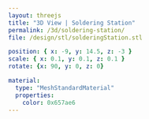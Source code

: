```yaml
---
layout: threejs
title: "3D View | Soldering Station"
permalink: /3d/soldering-station/
file: /design/stl/solderingStation.stl

position: { x: -9, y: 14.5, z: -3 }
scale: { x: 0.1, y: 0.1, z: 0.1 }
rotate: {x: 90, y: 0, z: 0}

material:
  type: "MeshStandardMaterial"
  properties:
    color: 0x657ae6
---
```


